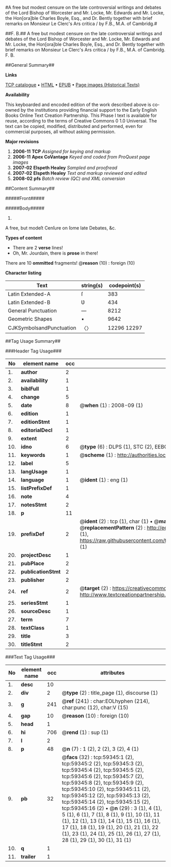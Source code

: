 #A free but modest censure on the late controversial writings and debates of the Lord Bishop of Worcester and Mr. Locke, Mr. Edwards and Mr. Locke, the Hon[ora]ble Charles Boyle, Esq., and Dr. Bently together with brief remarks on Monsieur Le Clerc's Ars critica / by F.B., M.A. of Cambridg.#

##F. B.##
A free but modest censure on the late controversial writings and debates of the Lord Bishop of Worcester and Mr. Locke, Mr. Edwards and Mr. Locke, the Hon[ora]ble Charles Boyle, Esq., and Dr. Bently together with brief remarks on Monsieur Le Clerc's Ars critica / by F.B., M.A. of Cambridg.
F. B.

##General Summary##

**Links**

[TCP catalogue](http://www.ota.ox.ac.uk/tcp/)  • 
[HTML](http://tei.it.ox.ac.uk/tcp/Texts-HTML/free/A30/A30442.html)  • 
[EPUB](http://tei.it.ox.ac.uk/tcp/Texts-EPUB/free/A30/A30442.epub) • 
[Page images (Historical Texts)](https://data.historicaltexts.jisc.ac.uk/view?pubId=eebo-12309833e&pageId=eebo-12309833e-59345-1)

**Availability**

This keyboarded and encoded edition of the
	       work described above is co-owned by the institutions
	       providing financial support to the Early English Books
	       Online Text Creation Partnership. This Phase I text is
	       available for reuse, according to the terms of Creative
	       Commons 0 1.0 Universal. The text can be copied,
	       modified, distributed and performed, even for
	       commercial purposes, all without asking permission.

**Major revisions**

1. __2006-11__ __TCP__ *Assigned for keying and markup*
1. __2006-11__ __Apex CoVantage__ *Keyed and coded from ProQuest page images*
1. __2007-02__ __Elspeth Healey__ *Sampled and proofread*
1. __2007-02__ __Elspeth Healey__ *Text and markup reviewed and edited*
1. __2008-02__ __pfs__ *Batch review (QC) and XML conversion*

##Content Summary##

#####Front#####

#####Body#####

1. 
A free, but modeſt Cenſure on ſome late Debates, &c.

**Types of content**

  * There are 2 **verse** lines!
  * Oh, Mr. Jourdain, there is **prose** in there!

There are 10 **ommitted** fragments! 
 @__reason__ (10) : foreign (10)

**Character listing**


|Text|string(s)|codepoint(s)|
|---|---|---|
|Latin Extended-A|ſ|383|
|Latin Extended-B|Ʋ|434|
|General Punctuation|—|8212|
|Geometric Shapes|▪|9642|
|CJKSymbolsandPunctuation|〈〉|12296 12297|

##Tag Usage Summary##

###Header Tag Usage###

|No|element name|occ|attributes|
|---|---|---|---|
|1.|__author__|2||
|2.|__availability__|1||
|3.|__biblFull__|1||
|4.|__change__|5||
|5.|__date__|8| @__when__ (1) : 2008-09 (1)|
|6.|__edition__|1||
|7.|__editionStmt__|1||
|8.|__editorialDecl__|1||
|9.|__extent__|2||
|10.|__idno__|6| @__type__ (6) : DLPS (1), STC (2), EEBO-CITATION (1), OCLC (1), VID (1)|
|11.|__keywords__|1| @__scheme__ (1) : http://authorities.loc.gov/ (1)|
|12.|__label__|5||
|13.|__langUsage__|1||
|14.|__language__|1| @__ident__ (1) : eng (1)|
|15.|__listPrefixDef__|1||
|16.|__note__|4||
|17.|__notesStmt__|2||
|18.|__p__|11||
|19.|__prefixDef__|2| @__ident__ (2) : tcp (1), char (1)  •  @__matchPattern__ (2) : ([0-9\-]+):([0-9IVX]+) (1), (.+) (1)  •  @__replacementPattern__ (2) : http://eebo.chadwyck.com/downloadtiff?vid=$1&page=$2 (1), https://raw.githubusercontent.com/textcreationpartnership/Texts/master/tcpchars.xml#$1 (1)|
|20.|__projectDesc__|1||
|21.|__pubPlace__|2||
|22.|__publicationStmt__|2||
|23.|__publisher__|2||
|24.|__ref__|2| @__target__ (2) : https://creativecommons.org/publicdomain/zero/1.0/ (1), http://www.textcreationpartnership.org/docs/. (1)|
|25.|__seriesStmt__|1||
|26.|__sourceDesc__|1||
|27.|__term__|7||
|28.|__textClass__|1||
|29.|__title__|3||
|30.|__titleStmt__|2||


###Text Tag Usage###

|No|element name|occ|attributes|
|---|---|---|---|
|1.|__desc__|10||
|2.|__div__|2| @__type__ (2) : title_page (1), discourse (1)|
|3.|__g__|241| @__ref__ (241) : char:EOLhyphen (214), char:punc (12), char:V (15)|
|4.|__gap__|10| @__reason__ (10) : foreign (10)|
|5.|__head__|1||
|6.|__hi__|706| @__rend__ (1) : sup (1)|
|7.|__l__|2||
|8.|__p__|48| @__n__ (7) : 1 (2), 2 (2), 3 (2), 4 (1)|
|9.|__pb__|32| @__facs__ (32) : tcp:59345:1 (2), tcp:59345:2 (2), tcp:59345:3 (2), tcp:59345:4 (2), tcp:59345:5 (2), tcp:59345:6 (2), tcp:59345:7 (2), tcp:59345:8 (2), tcp:59345:9 (2), tcp:59345:10 (2), tcp:59345:11 (2), tcp:59345:12 (2), tcp:59345:13 (2), tcp:59345:14 (2), tcp:59345:15 (2), tcp:59345:16 (2)  •  @__n__ (29) : 3 (1), 4 (1), 5 (1), 6 (1), 7 (1), 8 (1), 9 (1), 10 (1), 11 (1), 12 (1), 13 (1), 14 (1), 15 (1), 16 (1), 17 (1), 18 (1), 19 (1), 20 (1), 21 (1), 22 (1), 23 (1), 24 (1), 25 (1), 26 (1), 27 (1), 28 (1), 29 (1), 30 (1), 31 (1)|
|10.|__q__|1||
|11.|__trailer__|1||
